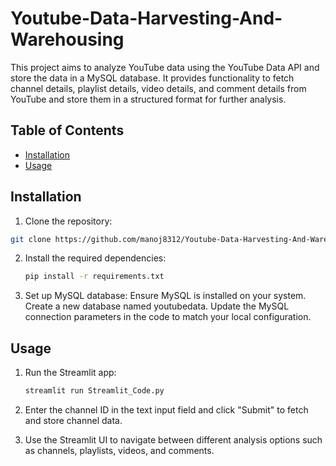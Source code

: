 # Youtube-Data-Harvesting-And-Warehousing
This project aims to analyze YouTube data using the YouTube Data API and store the data in a MySQL database. It provides functionality to fetch channel details, playlist details, video details, and comment details from YouTube and store them in a structured format for further analysis.

## Table of Contents

- [Installation](#installation)
- [Usage](#usage)

## Installation

1. Clone the repository:

```bash
git clone https://github.com/manoj8312/Youtube-Data-Harvesting-And-Warehousing.git
```

2. Install the required dependencies:
   ```bash
   pip install -r requirements.txt
   ```

3. Set up MySQL database:
  Ensure MySQL is installed on your system.
  Create a new database named youtubedata.
  Update the MySQL connection parameters in the code to match your local configuration.

## Usage

1. Run the Streamlit app:
   ```bash
   streamlit run Streamlit_Code.py
   ```
   
2. Enter the channel ID in the text input field and click "Submit" to fetch and store channel data.
   
3. Use the Streamlit UI to navigate between different analysis options such as channels, playlists, videos, and comments.



